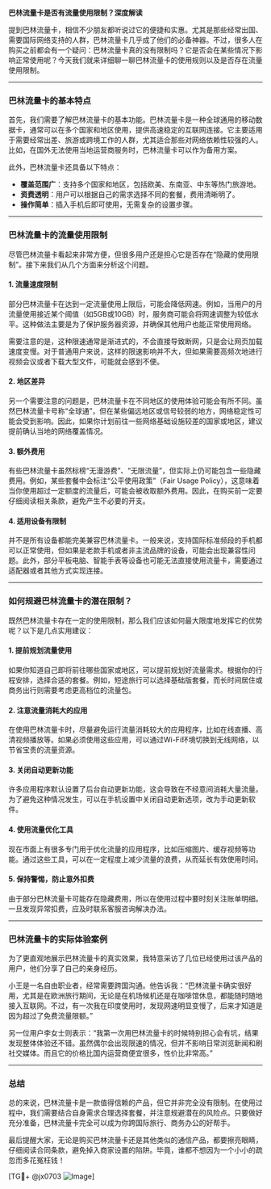 **巴林流量卡是否有流量使用限制？深度解读**

提到巴林流量卡，相信不少朋友都听说过它的便捷和实惠。尤其是那些经常出国、需要国际网络支持的人群，巴林流量卡几乎成了他们的必备神器。不过，很多人在购买之前都会有一个疑问：巴林流量卡真的没有限制吗？它是否会在某些情况下影响正常使用呢？今天我们就来详细聊一聊巴林流量卡的使用规则以及是否存在流量使用限制。

---

### **巴林流量卡的基本特点**

首先，我们需要了解巴林流量卡的基本功能。巴林流量卡是一种全球通用的移动数据卡，通常可以在多个国家和地区使用，提供高速稳定的互联网连接。它主要适用于需要经常出差、旅游或跨境工作的人群，尤其适合那些对网络依赖性较强的人。比如，在国外无法使用当地运营商服务时，巴林流量卡可以作为备用方案。

此外，巴林流量卡还具备以下特点：
- **覆盖范围广**：支持多个国家和地区，包括欧美、东南亚、中东等热门旅游地。
- **资费透明**：用户可以根据自己的需求选择不同的套餐，费用清晰明了。
- **操作简单**：插入手机后即可使用，无需复杂的设置步骤。

---

### **巴林流量卡的流量使用限制**

尽管巴林流量卡看起来非常方便，但很多用户还是担心它是否存在“隐藏的使用限制”。接下来我们从几个方面来分析这个问题。

#### **1. 流量速度限制**
部分巴林流量卡在达到一定流量使用上限后，可能会降低网速。例如，当用户的月流量使用接近某个阈值（如5GB或10GB）时，服务商可能会将网速调整为较低水平。这种做法主要是为了保护服务器资源，并确保其他用户也能正常使用网络。

需要注意的是，这种限速通常是渐进式的，不会直接导致断网，只是会让网页加载速度变慢。对于普通用户来说，这样的限速影响并不大，但如果需要高频次地进行视频会议或者下载大型文件，可能就会感到不便。

#### **2. 地区差异**
另一个需要注意的问题是，巴林流量卡在不同地区的使用体验可能会有所不同。虽然巴林流量卡号称“全球通”，但在某些偏远地区或信号较弱的地方，网络稳定性可能会受到影响。因此，如果你计划前往一些网络基础设施较差的国家或地区，建议提前确认当地的网络覆盖情况。

#### **3. 额外费用**
有些巴林流量卡虽然标榜“无漫游费”、“无限流量”，但实际上仍可能包含一些隐藏费用。例如，某些套餐中会标注“公平使用政策”（Fair Usage Policy），这意味着当你使用超过一定额度的流量后，可能会被收取额外费用。因此，在购买前一定要仔细阅读相关条款，避免产生不必要的开支。

#### **4. 适用设备有限制**
并不是所有设备都能完美兼容巴林流量卡。一般来说，支持国际标准频段的手机都可以正常使用，但如果是老款手机或者非主流品牌的设备，可能会出现兼容性问题。此外，部分平板电脑、智能手表等设备也可能无法直接使用流量卡，需要通过适配器或者其他方式实现连接。

---

### **如何规避巴林流量卡的潜在限制？**

既然巴林流量卡存在一定的使用限制，那么我们应该如何最大限度地发挥它的优势呢？以下是几点实用建议：

#### **1. 提前规划流量使用**
如果你知道自己即将前往哪些国家或地区，可以提前规划好流量需求。根据你的行程安排，选择合适的套餐。例如，短途旅行可以选择基础版套餐，而长时间居住或商务出行则需要考虑更高档位的流量包。

#### **2. 注意流量消耗大的应用**
在使用巴林流量卡时，尽量避免运行流量消耗较大的应用程序，比如在线直播、高清视频播放等。如果必须使用这些应用，可以通过Wi-Fi环境切换到无线网络，以节省宝贵的流量资源。

#### **3. 关闭自动更新功能**
许多应用程序默认设置了后台自动更新功能，这会导致在不经意间消耗大量流量。为了避免这种情况发生，可以在手机设置中关闭自动更新选项，改为手动更新软件。

#### **4. 使用流量优化工具**
现在市面上有很多专门用于优化流量的应用程序，比如压缩图片、缓存视频等功能。通过这些工具，可以在一定程度上减少流量的浪费，从而延长有效使用时间。

#### **5. 保持警惕，防止意外扣费**
由于部分巴林流量卡可能存在隐藏费用，所以在使用过程中要时刻关注账单明细。一旦发现异常扣费，应及时联系客服咨询解决办法。

---

### **巴林流量卡的实际体验案例**

为了更直观地展示巴林流量卡的真实效果，我特意采访了几位已经使用过该产品的用户，他们分享了自己的亲身经历。

小王是一名自由职业者，经常需要跨国沟通。他告诉我：“巴林流量卡确实很好用，尤其是在欧洲旅行期间，无论是在机场候机还是在咖啡馆休息，都能随时随地接入互联网。不过，有一次我在印度使用时，发现网速明显变慢了，后来才知道是因为超过了免费流量限额。”

另一位用户李女士则表示：“我第一次用巴林流量卡的时候特别担心会有坑，结果发现整体体验还不错。虽然偶尔会出现限速的情况，但并不影响日常浏览新闻和刷社交媒体。而且它的价格比国内运营商便宜很多，性价比非常高。”

---

### **总结**

总的来说，巴林流量卡是一款值得信赖的产品，但它并非完全没有限制。在使用过程中，我们需要结合自身需求合理选择套餐，并注意规避潜在的风险点。只要做好充分准备，巴林流量卡完全可以成为你跨国际旅行、商务办公的好帮手。

最后提醒大家，无论是购买巴林流量卡还是其他类似的通信产品，都要擦亮眼睛，仔细阅读合同条款，避免掉入商家设置的陷阱。毕竟，谁都不想因为一个小小的疏忽而多花冤枉钱！

[TG💪+ @jx0703 ![Image](https://github.com/user-attachments/assets/dbca1d08-cadb-493c-b0ec-ad6f7a83f270)]
